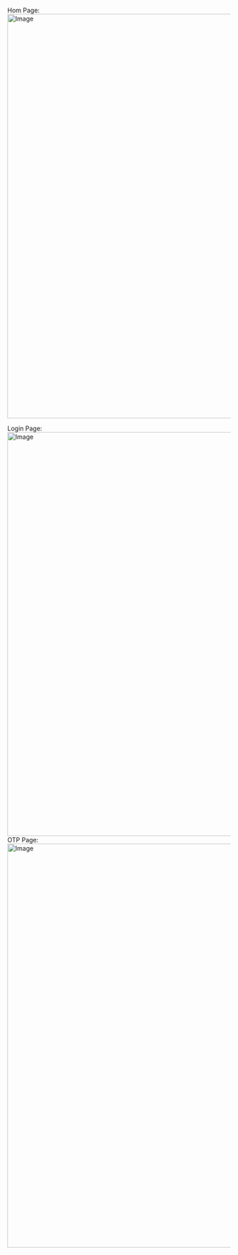 Hom Page:                                                                                                                                                                                                                     
<img width="635" height="911" alt="Image" src="https://github.com/user-attachments/assets/a9144d54-c1eb-4993-84ce-f1567cc1e8c9" />                                                                                                

Login Page:                                                                                                                                                                                                                     
<img width="632" height="910" alt="Image" src="https://github.com/user-attachments/assets/e96111d4-4556-4fcb-ac25-eba786416017" />                                                                                                
OTP Page:                                                                                                                                                                                                                       
<img width="632" height="910" alt="Image" src="https://github.com/user-attachments/assets/e96111d4-4556-4fcb-ac25-eba786416017" />
